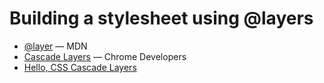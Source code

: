 # Building a stylesheet using @layers

* [@layer](https://developer.mozilla.org/en-US/docs/Web/CSS/@layer) &mdash; MDN
* [Cascade Layers](https://developer.chrome.com/blog/cascade-layers/) &mdash; Chrome Developers
* [Hello, CSS Cascade Layers](https://ishadeed.com/article/cascade-layers/)
